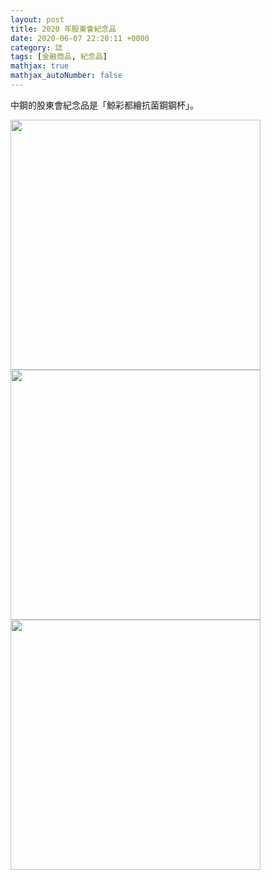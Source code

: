 ```yaml
---
layout: post
title: 2020 年股東會紀念品
date: 2020-06-07 22:20:11 +0000
category: 誌
tags: [金融商品, 紀念品]
mathjax: true
mathjax_autoNumber: false
---
```

中鋼的股東會紀念品是「鯨彩都繪抗菌鋼鋼杯」。

<img src="https://doltegg.github.io/blog/assets/images/2020/cup1.jpg" style="width:400px;"/>

<!--more-->

<img src="https://doltegg.github.io/blog/assets/images/2020/cup2.jpg" style="width:400px;"/>

<img src="https://doltegg.github.io/blog/assets/images/2020/cup3.jpg" style="width:400px;"/>

